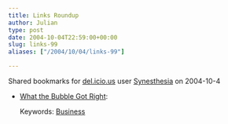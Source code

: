 ```yaml
---
title: Links Roundup
author: Julian
type: post
date: 2004-10-04T22:59:00+00:00
slug: links-99 
aliases: ["/2004/10/04/links-99"]

---
```

Shared bookmarks for [del.icio.us][1] user  [Synesthesia][2] on 2004-10-4

  * [What the Bubble Got Right][3]:
   
    Keywords: [Business][4]

 [1]: https://del.icio.us/
 [2]: https://del.icio.us/synesthesia
 [3]: https://www.paulgraham.com/bubble.html "https://www.paulgraham.com/bubble.html"
 [4]: https://del.icio.us/synesthesia/Business
